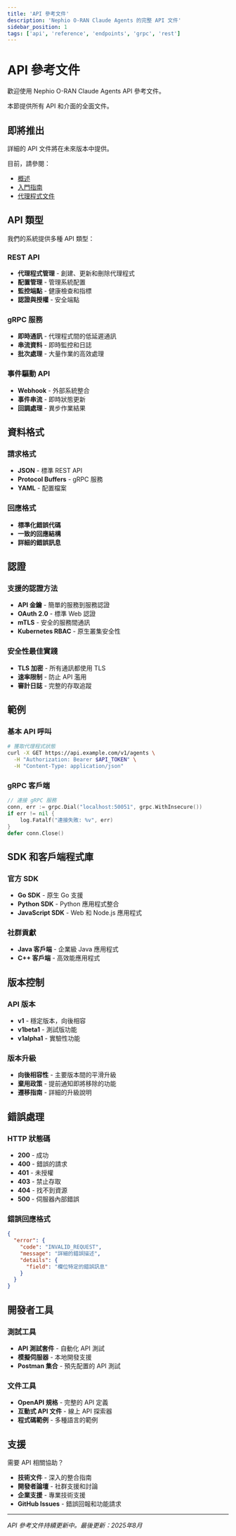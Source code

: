 ```yaml
---
title: 'API 參考文件'
description: 'Nephio O-RAN Claude Agents 的完整 API 文件'
sidebar_position: 1
tags: ['api', 'reference', 'endpoints', 'grpc', 'rest']
---
```


# API 參考文件

歡迎使用 Nephio O-RAN Claude Agents API 參考文件。

本節提供所有 API 和介面的全面文件。

## 即將推出

詳細的 API 文件將在未來版本中提供。

目前，請參閱：
- [概述](./overview.md)
- [入門指南](/docs/01-getting-started/)
- [代理程式文件](/docs/agents/)

## API 類型

我們的系統提供多種 API 類型：

### REST API
- **代理程式管理** - 創建、更新和刪除代理程式
- **配置管理** - 管理系統配置
- **監控端點** - 健康檢查和指標
- **認證與授權** - 安全端點

### gRPC 服務
- **即時通訊** - 代理程式間的低延遲通訊
- **串流資料** - 即時監控和日誌
- **批次處理** - 大量作業的高效處理

### 事件驅動 API
- **Webhook** - 外部系統整合
- **事件串流** - 即時狀態更新
- **回調處理** - 異步作業結果

## 資料格式

### 請求格式
- **JSON** - 標準 REST API
- **Protocol Buffers** - gRPC 服務
- **YAML** - 配置檔案

### 回應格式
- **標準化錯誤代碼**
- **一致的回應結構**
- **詳細的錯誤訊息**

## 認證

### 支援的認證方法
- **API 金鑰** - 簡單的服務到服務認證
- **OAuth 2.0** - 標準 Web 認證
- **mTLS** - 安全的服務間通訊
- **Kubernetes RBAC** - 原生叢集安全性

### 安全性最佳實踐
- **TLS 加密** - 所有通訊都使用 TLS
- **速率限制** - 防止 API 濫用
- **審計日誌** - 完整的存取追蹤

## 範例

### 基本 API 呼叫

```bash
# 獲取代理程式狀態
curl -X GET https://api.example.com/v1/agents \
  -H "Authorization: Bearer $API_TOKEN" \
  -H "Content-Type: application/json"
```

### gRPC 客戶端

```go
// 連接 gRPC 服務
conn, err := grpc.Dial("localhost:50051", grpc.WithInsecure())
if err != nil {
    log.Fatalf("連接失敗: %v", err)
}
defer conn.Close()
```

## SDK 和客戶端程式庫

### 官方 SDK
- **Go SDK** - 原生 Go 支援
- **Python SDK** - Python 應用程式整合
- **JavaScript SDK** - Web 和 Node.js 應用程式

### 社群貢獻
- **Java 客戶端** - 企業級 Java 應用程式
- **C++ 客戶端** - 高效能應用程式

## 版本控制

### API 版本
- **v1** - 穩定版本，向後相容
- **v1beta1** - 測試版功能
- **v1alpha1** - 實驗性功能

### 版本升級
- **向後相容性** - 主要版本間的平滑升級
- **棄用政策** - 提前通知即將移除的功能
- **遷移指南** - 詳細的升級說明

## 錯誤處理

### HTTP 狀態碼
- **200** - 成功
- **400** - 錯誤的請求
- **401** - 未授權
- **403** - 禁止存取
- **404** - 找不到資源
- **500** - 伺服器內部錯誤

### 錯誤回應格式
```json
{
  "error": {
    "code": "INVALID_REQUEST",
    "message": "詳細的錯誤描述",
    "details": {
      "field": "欄位特定的錯誤訊息"
    }
  }
}
```

## 開發者工具

### 測試工具
- **API 測試套件** - 自動化 API 測試
- **模擬伺服器** - 本地開發支援
- **Postman 集合** - 預先配置的 API 測試

### 文件工具
- **OpenAPI 規格** - 完整的 API 定義
- **互動式 API 文件** - 線上 API 探索器
- **程式碼範例** - 多種語言的範例

## 支援

需要 API 相關協助？

- **技術文件** - 深入的整合指南
- **開發者論壇** - 社群支援和討論
- **企業支援** - 專業技術支援
- **GitHub Issues** - 錯誤回報和功能請求

---

*API 參考文件持續更新中。最後更新：2025年8月*